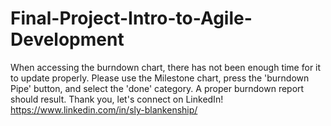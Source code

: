 # Final-Project-Intro-to-Agile-Development

When accessing the burndown chart, there has not been enough time for it to update properly. 
Please use the Milestone chart, press the 'burndown Pipe' button, and select the 'done' category. 
A proper burndown report should result.
Thank you, let's connect on LinkedIn!
https://www.linkedin.com/in/sly-blankenship/
